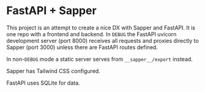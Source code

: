 # FastAPI + Sapper

This project is an attempt to create a nice DX with Sapper and FastAPI. It is one repo with
a frontend and backend. In `DEBUG` the FastAPI uvicorn development server (port 8000) receives
all requests and proxies directly to Sapper (port 3000) unless there are FastAPI routes
defined.

In non-`DEBUG` mode a static server serves from `__sapper__/export` instead.

Sapper has Tailwind CSS configured.

FastAPI uses SQLite for data.
